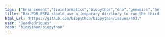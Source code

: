 ```yaml
---
tags: ["Enhancement","bioinformatics","biopython","dna","genomics","help-wanted","phylogenetics","protein","protein-structure","python","sequence-alignment"]
title: "Bio.PDB.PSEA should use a temporary directory to run the third-party tool"
html_url: "https://github.com/biopython/biopython/issues/4031"
user: "JoaoRodrigues"
repo: "biopython/biopython"
---
```



